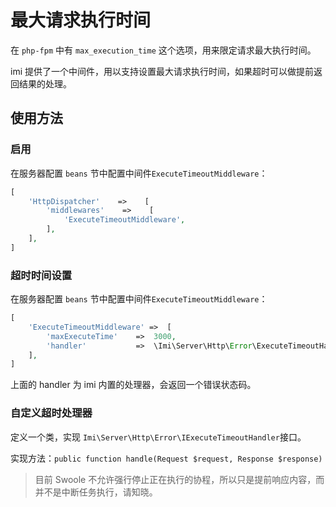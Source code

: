 # 最大请求执行时间

在 `php-fpm` 中有 `max_execution_time` 这个选项，用来限定请求最大执行时间。

imi 提供了一个中间件，用以支持设置最大请求执行时间，如果超时可以做提前返回结果的处理。

## 使用方法

### 启用

在服务器配置 `beans` 节中配置中间件`ExecuteTimeoutMiddleware`：

```php
[
    'HttpDispatcher'    =>    [
        'middlewares'    =>    [
            'ExecuteTimeoutMiddleware',
        ],
    ],
]
```

### 超时时间设置

在服务器配置 `beans` 节中配置中间件`ExecuteTimeoutMiddleware`：

```php
[
    'ExecuteTimeoutMiddleware' =>  [
        'maxExecuteTime'    =>  3000,
        'handler'           =>  \Imi\Server\Http\Error\ExecuteTimeoutHandler::class,
    ],
]
```

上面的 handler 为 imi 内置的处理器，会返回一个错误状态码。

### 自定义超时处理器

定义一个类，实现 `Imi\Server\Http\Error\IExecuteTimeoutHandler`接口。

实现方法：`public function handle(Request $request, Response $response)`

> 目前 Swoole 不允许强行停止正在执行的协程，所以只是提前响应内容，而并不是中断任务执行，请知晓。

